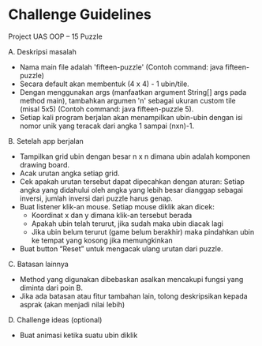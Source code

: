 # Challenge Guidelines

Project UAS OOP – 15 Puzzle

A. Deskripsi masalah

- Nama main file adalah 'fifteen-puzzle' (Contoh command: java fifteen-puzzle)
- Secara default akan membentuk (4 x 4) - 1 ubin/tile.
- Dengan menggunakan args (manfaatkan argument String[] args pada method main), tambahkan argumen 'n' sebagai ukuran custom tile (misal 5x5) (Contoh command: java fifteen-puzzle 5).
- Setiap kali program berjalan akan menampilkan ubin-ubin dengan isi nomor unik yang teracak dari angka 1 sampai (nxn)-1.

B. Setelah app berjalan

- Tampilkan grid ubin dengan besar n x n dimana ubin adalah komponen drawing board.
- Acak urutan angka setiap grid.
- Cek apakah urutan tersebut dapat dipecahkan dengan aturan: Setiap angka yang didahului oleh angka yang lebih besar dianggap sebagai inversi, jumlah inversi dari puzzle harus genap.
- Buat listener klik-an mouse. Setiap mouse diklik akan dicek:
  - Koordinat x dan y dimana klik-an tersebut berada
  - Apakah ubin telah terurut, jika sudah maka ubin diacak lagi
  - Jika ubin belum terurut (game belum berakhir) maka pindahkan ubin ke tempat yang kosong jika memungkinkan
- Buat button “Reset” untuk mengacak ulang urutan dari puzzle.

C. Batasan lainnya

- Method yang digunakan dibebaskan asalkan mencakupi fungsi yang diminta dari poin B.
- Jika ada batasan atau fitur tambahan lain, tolong deskripsikan kepada asprak (akan menjadi nilai lebih)

D. Challenge ideas (optional)

- Buat animasi ketika suatu ubin diklik
